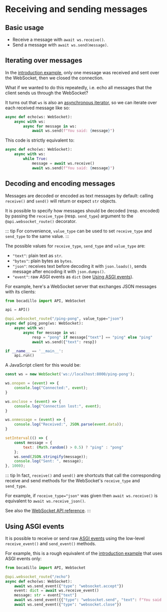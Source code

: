 # Receiving and sending messages

## Basic usage

- Receive a message with `await ws.receive()`.
- Send a message with `await ws.send(message)`.

## Iterating over messages

In the [introduction example](./README.md#a-basic-example), only one message was received and sent over the WebSocket, then we closed the connection.

What if we wanted to do this repeatedly, i.e. echo all messages that the client sends us through the WebSocket?

It turns out that `ws` is also an [asynchronous iterator], so we can iterate over each received message like so:

```python
async def echo(ws: WebSocket):
    async with ws:
        async for message in ws:
            await ws.send(f"You said: {message}")
```

This code is strictly equivalent to:

```python
async def echo(ws: WebSocket):
    async with ws:
        while True:
            message = await ws.receive()
            await ws.send(f"You said: {message}")
```

## Decoding and encoding messages

Messages are decoded or encoded as text messages by default: calling `receive()` and `send()` will return or expect `str` objects.

It is possible to specify how messages should be decoded (resp. encoded) by passing the `receive_type` (resp. `send_type`) argument to the `@api.websocket_route()` decorator.
 
 ::: tip
 For convenience, `value_type` can be used to set `receive_type` and `send_type` to the same value.
:::

The possible values for `receive_type`, `send_type` and `value_type` are:

- `"text"`: plain text as `str`.
- `"bytes"`: plain bytes as `bytes`.
- `"json"`: receives text before decoding it with `json.loads()`, sends message after encoding it with `json.dumps()`.
- `"event"`: raw ASGI events as `dict` (see [Using ASGI events](#using-asgi-events)).

For example, here's a WebSocket server that exchanges JSON messages with its clients:

```python
from bocadillo import API, WebSocket

api = API()

@api.websocket_route("/ping-pong", value_type="json")
async def ping_pong(ws: WebSocket):
    async with ws:
        async for message in ws:
            resp = "pong" if message["text"] == "ping" else "ping"
            await ws.send({"text": resp})

if __name__ == '__main__':
    api.run()
```

A JavaScript client for this would be:

```javascript
const ws = new WebSocket('ws://localhost:8000/ping-pong');

ws.onopen = (event) => {
    console.log("Connected:", event);
}

ws.onclose = (event) => {
    console.log("Connection lost:", event);
}

ws.onmessage = (event) => {
    console.log("Received:", JSON.parse(event.data));
}

setInterval(() => {
    const message = {
        text: (Math.random() > 0.5) ? "ping" : "pong"
    };
    ws.send(JSON.stringify(message));
    console.log("Sent: ", message);
}, 1000);
```

::: tip
In fact, `receive()` and `send()` are shortcuts that call the corresponding receive and send methods for the WebSocket's `receive_type` and `send_type`.

For example, if `receive_type="json"` was given then `await ws.receive()` is equivalent to `await ws.receive_json()`.

See also the [WebSocket API reference].
:::

## Using ASGI events

It is possible to receive or send raw [ASGI events][ASGI Event] using the low-level `receive_event()` and `send_event()` methods.

For example, this is a rough equivalent of the [introduction example](./README.md#a-basic-example) that uses ASGI events only:

```python
from bocadillo import API, WebSocket

@api.websocket_route("/echo")
async def echo(ws: WebSocket):
    await ws.send_event({"type": "websocket.accept"})
    event: dict = await ws.receive_event()
    message: str = event["text"]
    await ws.send_event({{"type": "websocket.send", "text": f"You said: {message}"}})
    await ws.send_event({"type": "websocket.close"})
```

[asynchronous iterator]: https://www.python.org/dev/peps/pep-0492/#asynchronous-iterators-and-async-for
[WebSocket API reference]: ../../api/websockets.md
[ASGI Event]: https://asgi.readthedocs.io/en/latest/specs/main.html#events
